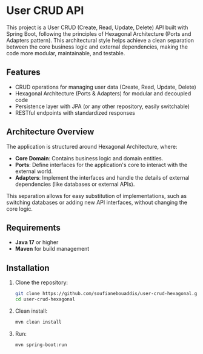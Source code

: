 # User CRUD API

This project is a User CRUD (Create, Read, Update, Delete) API built with Spring Boot, following the principles of Hexagonal Architecture (Ports and Adapters pattern). This architectural style helps achieve a clean separation between the core business logic and external dependencies, making the code more modular, maintainable, and testable.

## Features

- CRUD operations for managing user data (Create, Read, Update, Delete)
- Hexagonal Architecture (Ports & Adapters) for modular and decoupled code
- Persistence layer with JPA (or any other repository, easily switchable)
- RESTful endpoints with standardized responses

## Architecture Overview

The application is structured around Hexagonal Architecture, where:

- **Core Domain**: Contains business logic and domain entities.
- **Ports**: Define interfaces for the application's core to interact with the external world.
- **Adapters**: Implement the interfaces and handle the details of external dependencies (like databases or external APIs).
  
This separation allows for easy substitution of implementations, such as switching databases or adding new API interfaces, without changing the core logic.

## Requirements

- **Java 17** or higher
- **Maven** for build management

## Installation

1. Clone the repository:

   ```bash
   git clone https://github.com/soufianebouaddis/user-crud-hexagonal.git
   cd user-crud-hexagonal
2. Clean install:
   ```bash
   mvn clean install
3. Run:
   ```bash
   mvn spring-boot:run
